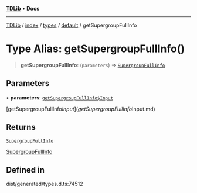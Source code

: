 [**TDLib**](../../../../../../README.md) • **Docs**

***

[TDLib](../../../../../../modules.md) / [index](../../../../../README.md) / [types](../../../README.md) / [default](../README.md) / getSupergroupFullInfo

# Type Alias: getSupergroupFullInfo()

> **getSupergroupFullInfo**: (`parameters`) => [`SupergroupFullInfo`](SupergroupFullInfo.md)

## Parameters

• **parameters**: [`getSupergroupFullInfo$Input`](getSupergroupFullInfo$Input.md)

[getSupergroupFullInfo$Input](getSupergroupFullInfo$Input.md)

## Returns

[`SupergroupFullInfo`](SupergroupFullInfo.md)

[SupergroupFullInfo](SupergroupFullInfo.md)

## Defined in

dist/generated/types.d.ts:74512
